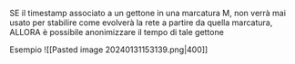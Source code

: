 SE il timestamp associato a un gettone in una marcatura M, non verrà mai usato per stabilire come evolverà la rete a partire da quella marcatura, ALLORA è possibile anonimizzare il tempo di tale gettone

Esempio
![[Pasted image 20240131153139.png|400]]
